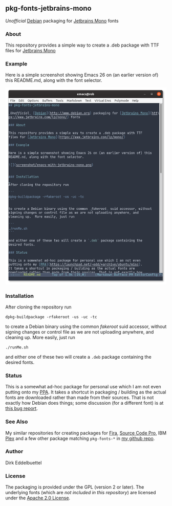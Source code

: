 ## pkg-fonts-jetbrains-mono

_Unofficial_ [Debian](http://www.debian.org) packaging for [Jetbrains Mono](https://www.jetbrains.com/lp/mono/) fonts

### About

This repository provides a simple way to create a .deb package with TTF 
files for [Jetbrains Mono](https://www.jetbrains.com/lp/mono/)

### Example

Here is a simple screenshot showing Emacs 26 on (an earlier version of) this
README.md, along with the font selector.

![](screenshot/emacs-with-jetbrains-mono.png)


### Installation

After cloning the repository run

```
dpkg-buildpackage -rfakeroot -us -uc -tc
```

to create a Debian binary using the common _fakeroot_ suid accessor, without
signing changes or control file as we are not uploading anywhere, and
cleaning up.  More easily, just run

```
./runMe.sh
```

and either one of these two will create a `.deb` package containing the
desired fonts.

### Status

This is a somewhat ad-hoc package for personal use which I am not even
putting onto my [PPA](https://launchpad.net/~edd/+archive/ubuntu/misc).
It takes a shortcut in packaging / building as the actual fonts are
downloaded rather than made from their sources. That is not exactly how
Debian does things; some discussion (for a different font) is at
[this bug report](https://bugs.debian.org/cgi-bin/bugreport.cgi?bug=736681).

### See Also

My similar repositories for creating packages for
[Fira](https://github.com/eddelbuettel/pkg-fonts-fira),
[Source Code Pro](https://github.com/eddelbuettel/pkg-fonts-source-code-pro),
IBM [Plex](https://github.com/eddelbuettel/pkg-fonts-plex) and a few other
package matching `pkg-fonts-*` in [my github repo](https://github.com/eddelbuettel/).

### Author

Dirk Eddelbuettel

### License

The packaging is provided under the GPL (version 2 or later).  The underlying
fonts (which are _not included in this repository_) are licensed under the
[Apache 2.0 License](https://www.apache.org/licenses/LICENSE-2.0).
